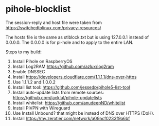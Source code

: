 # pihole-blocklist
The session-reply and host file were taken from https://switchedtolinux.com/privacy-resources/

The hosts file is the same as stlblock.txt but is using 127.0.0.1 instead of 0.0.0.0. The 0.0.0.0 is for pi-hole and to apply to the entire LAN.

Steps to my build:
1. Install Pihole on RaspberryOS
2. Install Log2RAM https://github.com/azlux/log2ram
3. Enable DNSSEC
4. Install https://developers.cloudflare.com/1.1.1.1/dns-over-https
5. Use 1.1.1.2 and 1.0.0.2
6. Install list tool: https://github.com/jessedp/pihole5-list-tool
7. Install auto-update lists from remote sources: https://github.com/jacklul/pihole-updatelists
8. Install whitelist: https://github.com/anudeepND/whitelist
9. Install PiVPN with Wireguard
10. Use Install Unbound? that might be instead of DNS over HTTPS (DoH).
11. Install https://my.zerotier.com/network/a09acf0233f9a6bf
